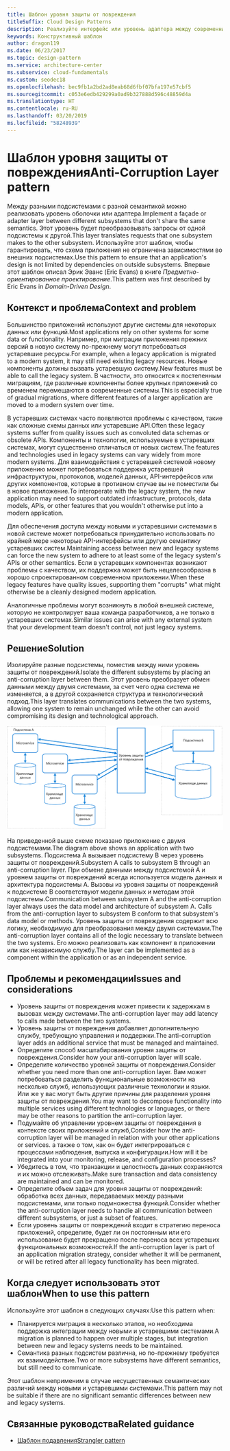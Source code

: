 ```yaml
---
title: Шаблон уровня защиты от повреждения
titleSuffix: Cloud Design Patterns
description: Реализуйте интерфейс или уровень адаптера между современным приложением и устаревшей системой.
keywords: Конструктивный шаблон
author: dragon119
ms.date: 06/23/2017
ms.topic: design-pattern
ms.service: architecture-center
ms.subservice: cloud-fundamentals
ms.custom: seodec18
ms.openlocfilehash: bec9fb1a2bd2ad8eab68d6fbf07bfa197e57cbf5
ms.sourcegitcommit: c053e6edb429299a0ad9b327888d596c48859d4a
ms.translationtype: HT
ms.contentlocale: ru-RU
ms.lasthandoff: 03/20/2019
ms.locfileid: "58248939"
---
```

# <a name="anti-corruption-layer-pattern"></a><span data-ttu-id="d7b46-104">Шаблон уровня защиты от повреждения</span><span class="sxs-lookup"><span data-stu-id="d7b46-104">Anti-Corruption Layer pattern</span></span>

<span data-ttu-id="d7b46-105">Между разными подсистемами с разной семантикой можно реализовать уровень оболочки или адаптера.</span><span class="sxs-lookup"><span data-stu-id="d7b46-105">Implement a façade or adapter layer between different subsystems that don't share the same semantics.</span></span> <span data-ttu-id="d7b46-106">Этот уровень будет преобразовывать запросы от одной подсистемы к другой.</span><span class="sxs-lookup"><span data-stu-id="d7b46-106">This layer translates requests that one subsystem makes to the other subsystem.</span></span> <span data-ttu-id="d7b46-107">Используйте этот шаблон, чтобы гарантировать, что схема приложения не ограничена зависимостями во внешних подсистемах.</span><span class="sxs-lookup"><span data-stu-id="d7b46-107">Use this pattern to ensure that an application's design is not limited by dependencies on outside subsystems.</span></span> <span data-ttu-id="d7b46-108">Впервые этот шаблон описал Эрик Эванс (Eric Evans) в книге *Предметно-ориентированное проектирование*.</span><span class="sxs-lookup"><span data-stu-id="d7b46-108">This pattern was first described by Eric Evans in *Domain-Driven Design*.</span></span>

## <a name="context-and-problem"></a><span data-ttu-id="d7b46-109">Контекст и проблема</span><span class="sxs-lookup"><span data-stu-id="d7b46-109">Context and problem</span></span>

<span data-ttu-id="d7b46-110">Большинство приложений используют другие системы для некоторых данных или функций.</span><span class="sxs-lookup"><span data-stu-id="d7b46-110">Most applications rely on other systems for some data or functionality.</span></span> <span data-ttu-id="d7b46-111">Например, при миграции приложения прежних версий в новую систему по-прежнему могут потребоваться устаревшие ресурсы.</span><span class="sxs-lookup"><span data-stu-id="d7b46-111">For example, when a legacy application is migrated to a modern system, it may still need existing legacy resources.</span></span> <span data-ttu-id="d7b46-112">Новые компоненты должны вызвать устаревшую систему.</span><span class="sxs-lookup"><span data-stu-id="d7b46-112">New features must be able to call the legacy system.</span></span> <span data-ttu-id="d7b46-113">В частности, это относится к постепенным миграциям, где различные компоненты более крупных приложений со временем перемещаются в современные системы.</span><span class="sxs-lookup"><span data-stu-id="d7b46-113">This is especially true of gradual migrations, where different features of a larger application are moved to a modern system over time.</span></span>

<span data-ttu-id="d7b46-114">В устаревших системах часто появляются проблемы с качеством, такие как сложные схемы данных или устаревшие API.</span><span class="sxs-lookup"><span data-stu-id="d7b46-114">Often these legacy systems suffer from quality issues such as convoluted data schemas or obsolete APIs.</span></span> <span data-ttu-id="d7b46-115">Компоненты и технологии, используемые в устаревших системах, могут существенно отличаться от новых систем.</span><span class="sxs-lookup"><span data-stu-id="d7b46-115">The features and technologies used in legacy systems can vary widely from more modern systems.</span></span> <span data-ttu-id="d7b46-116">Для взаимодействия с устаревшей системой новому приложению может потребоваться поддержка устаревшей инфраструктуры, протоколов, моделей данных, API-интерфейсов или других компонентов, которые в противном случае вы не поместили бы в новое приложение.</span><span class="sxs-lookup"><span data-stu-id="d7b46-116">To interoperate with the legacy system, the new application may need to support outdated infrastructure, protocols, data models, APIs, or other features that you wouldn't otherwise put into a modern application.</span></span>

<span data-ttu-id="d7b46-117">Для обеспечения доступа между новыми и устаревшими системами в новой системе может потребоваться принудительно использовать по крайней мере некоторые API-интерфейсы или другую семантику устаревших систем.</span><span class="sxs-lookup"><span data-stu-id="d7b46-117">Maintaining access between new and legacy systems can force the new system to adhere to at least some of the legacy system's APIs or other semantics.</span></span> <span data-ttu-id="d7b46-118">Если в устаревших компонентах возникают проблемы с качеством, их поддержка может быть нецелесообразна в хорошо спроектированном современном приложении.</span><span class="sxs-lookup"><span data-stu-id="d7b46-118">When these legacy features have quality issues, supporting them "corrupts" what might otherwise be a cleanly designed modern application.</span></span>

<span data-ttu-id="d7b46-119">Аналогичные проблемы могут возникнуть в любой внешней системе, которую не контролирует ваша команда разработчиков, а не только в устаревших системах.</span><span class="sxs-lookup"><span data-stu-id="d7b46-119">Similar issues can arise with any external system that your development team doesn't control, not just legacy systems.</span></span>

## <a name="solution"></a><span data-ttu-id="d7b46-120">Решение</span><span class="sxs-lookup"><span data-stu-id="d7b46-120">Solution</span></span>

<span data-ttu-id="d7b46-121">Изолируйте разные подсистемы, поместив между ними уровень защиты от повреждений.</span><span class="sxs-lookup"><span data-stu-id="d7b46-121">Isolate the different subsystems by placing an anti-corruption layer between them.</span></span> <span data-ttu-id="d7b46-122">Этот уровень преобразует обмен данными между двумя системами, за счет чего одна система не изменяется, а в другой сохраняется структура и технологический подход.</span><span class="sxs-lookup"><span data-stu-id="d7b46-122">This layer translates communications between the two systems, allowing one system to remain unchanged while the other can avoid compromising its design and technological approach.</span></span>

![Шаблон уровня защиты от повреждения](./_images/anti-corruption-layer.png)

<span data-ttu-id="d7b46-124">На приведенной выше схеме показано приложение с двумя подсистемами.</span><span class="sxs-lookup"><span data-stu-id="d7b46-124">The diagram above shows an application with two subsystems.</span></span> <span data-ttu-id="d7b46-125">Подсистема A вызывает подсистему B через уровень защиты от повреждений.</span><span class="sxs-lookup"><span data-stu-id="d7b46-125">Subsystem A calls to subsystem B through an anti-corruption layer.</span></span> <span data-ttu-id="d7b46-126">При обмене данными между подсистемой A и уровнем защиты от повреждений всегда используется модель данных и архитектура подсистемы A. Вызовы из уровня защиты от повреждений к подсистеме B соответствуют модели данных и методам этой подсистемы.</span><span class="sxs-lookup"><span data-stu-id="d7b46-126">Communication between subsystem A and the anti-corruption layer always uses the data model and architecture of subsystem A. Calls from the anti-corruption layer to subsystem B conform to that subsystem's data model or methods.</span></span> <span data-ttu-id="d7b46-127">Уровень защиты от повреждения содержит всю логику, необходимую для преобразования между двумя системами.</span><span class="sxs-lookup"><span data-stu-id="d7b46-127">The anti-corruption layer contains all of the logic necessary to translate between the two systems.</span></span> <span data-ttu-id="d7b46-128">Его можно реализовать как компонент в приложении или как независимую службу.</span><span class="sxs-lookup"><span data-stu-id="d7b46-128">The layer can be implemented as a component within the application or as an independent service.</span></span>

## <a name="issues-and-considerations"></a><span data-ttu-id="d7b46-129">Проблемы и рекомендации</span><span class="sxs-lookup"><span data-stu-id="d7b46-129">Issues and considerations</span></span>

- <span data-ttu-id="d7b46-130">Уровень защиты от повреждения может привести к задержкам в вызовах между системами.</span><span class="sxs-lookup"><span data-stu-id="d7b46-130">The anti-corruption layer may add latency to calls made between the two systems.</span></span>
- <span data-ttu-id="d7b46-131">Уровень защиты от повреждения добавляет дополнительную службу, требующую управления и поддержки.</span><span class="sxs-lookup"><span data-stu-id="d7b46-131">The anti-corruption layer adds an additional service that must be managed and maintained.</span></span>
- <span data-ttu-id="d7b46-132">Определите способ масштабирования уровня защиты от повреждения.</span><span class="sxs-lookup"><span data-stu-id="d7b46-132">Consider how your anti-corruption layer will scale.</span></span>
- <span data-ttu-id="d7b46-133">Определите количество уровней защиты от повреждения.</span><span class="sxs-lookup"><span data-stu-id="d7b46-133">Consider whether you need more than one anti-corruption layer.</span></span> <span data-ttu-id="d7b46-134">Вам может потребоваться разделить функциональные возможности на несколько служб, использующих различные технологии и языки. Или же у вас могут быть другие причины для разделения уровня защиты от повреждения.</span><span class="sxs-lookup"><span data-stu-id="d7b46-134">You may want to decompose functionality into multiple services using different technologies or languages, or there may be other reasons to partition the anti-corruption layer.</span></span>
- <span data-ttu-id="d7b46-135">Подумайте об управлении уровнем защиты от повреждения в контексте своих приложений и служб,</span><span class="sxs-lookup"><span data-stu-id="d7b46-135">Consider how the anti-corruption layer will be managed in relation with your other applications or services.</span></span> <span data-ttu-id="d7b46-136">а также о том, как он будет интегрироваться с процессами наблюдения, выпуска и конфигурации.</span><span class="sxs-lookup"><span data-stu-id="d7b46-136">How will it be integrated into your monitoring, release, and configuration processes?</span></span>
- <span data-ttu-id="d7b46-137">Убедитесь в том, что транзакции и целостность данных сохраняются и их можно отслеживать.</span><span class="sxs-lookup"><span data-stu-id="d7b46-137">Make sure transaction and data consistency are maintained and can be monitored.</span></span>
- <span data-ttu-id="d7b46-138">Определите объем задач для уровня защиты от повреждений: обработка всех данных, передаваемых между разными подсистемами, или только подмножества функций.</span><span class="sxs-lookup"><span data-stu-id="d7b46-138">Consider whether the anti-corruption layer needs to handle all communication between different subsystems, or just a subset of features.</span></span>
- <span data-ttu-id="d7b46-139">Если уровень защиты от повреждений входит в стратегию переноса приложений, определите, будет ли он постоянным или его использование будет прекращено после переноса всех устаревших функциональных возможностей.</span><span class="sxs-lookup"><span data-stu-id="d7b46-139">If the anti-corruption layer is part of an application migration strategy, consider whether it will be permanent, or will be retired after all legacy functionality has been migrated.</span></span>

## <a name="when-to-use-this-pattern"></a><span data-ttu-id="d7b46-140">Когда следует использовать этот шаблон</span><span class="sxs-lookup"><span data-stu-id="d7b46-140">When to use this pattern</span></span>

<span data-ttu-id="d7b46-141">Используйте этот шаблон в следующих случаях:</span><span class="sxs-lookup"><span data-stu-id="d7b46-141">Use this pattern when:</span></span>

- <span data-ttu-id="d7b46-142">Планируется миграция в несколько этапов, но необходима поддержка интеграции между новыми и устаревшими системами.</span><span class="sxs-lookup"><span data-stu-id="d7b46-142">A migration is planned to happen over multiple stages, but integration between new and legacy systems needs to be maintained.</span></span>
- <span data-ttu-id="d7b46-143">Семантика разных подсистем различна, но по-прежнему требуется их взаимодействие.</span><span class="sxs-lookup"><span data-stu-id="d7b46-143">Two or more subsystems have different semantics, but still need to communicate.</span></span>

<span data-ttu-id="d7b46-144">Этот шаблон неприменим в случае несущественных семантических различий между новыми и устаревшими системами.</span><span class="sxs-lookup"><span data-stu-id="d7b46-144">This pattern may not be suitable if there are no significant semantic differences between new and legacy systems.</span></span>

## <a name="related-guidance"></a><span data-ttu-id="d7b46-145">Связанные руководства</span><span class="sxs-lookup"><span data-stu-id="d7b46-145">Related guidance</span></span>

- [<span data-ttu-id="d7b46-146">Шаблон подавления</span><span class="sxs-lookup"><span data-stu-id="d7b46-146">Strangler pattern</span></span>](./strangler.md)

